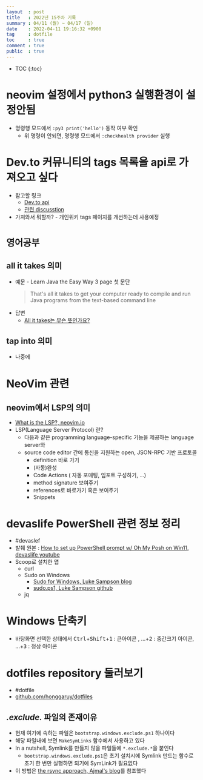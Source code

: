 ```yaml
---
layout  : post
title   : 2022년 15주차 기록
summary : 04/11 (월) ~ 04/17 (일)
date    : 2022-04-11 19:16:32 +0900
tag     : dotfile 
toc     : true
comment : true
public  : true
---
```

* TOC
{:toc}

# neovim 설정에서 python3 실행환경이 설정안됨

* 명령행 모드에서 `:py3 print('hello')` 동작 여부 확인 
  * 위 명령이 안되면, 명령행 모드에서 `:checkhealth provider` 실행

# Dev.to 커뮤니티의 tags 목록을 api로 가져오고 싶다

* 참고할 링크
  * [Dev.to api](https://developers.forem.com/api)
  * [관련 discusstion](https://dev.to/ovidiu141/unexpected-tags-retrieved-from-the-devto-api-3idj)
* 가져와서 뭐할까? - 개인위키 tags 페이지를 개선하는데 사용예정

# `영어공부` 

## all it takes  의미

* 예문 - Learn Java the Easy Way 3 page 첫 문단
  > That's all it takes to get your computer ready to compile and run Java programs from the text-based command line
* 답변
  * [All it takes는 무슨 뜻인가요?](https://redkiwiapp.com/ko/questions/OkI3kjxhXVznecNaPVUP) 

## tap into 의미

* 나중에

# NeoVim 관련

## neovim에서 LSP의 의미

* [What is the LSP?, neovim.io](https://neovim.io/doc/lsp/)
* LSP(Language Server Protocol) 란? 
  * 다음과 같은 programming language-specific 기능을 제공하는 language server와
  * source code editor 간에 통신을 지원하는 open, JSON-RPC 기반 프로토콜
    * definition 바로 가기
    * (자동)완성
    * Code Actions ( 자동 포매팅, 임포트 구성하기, ...)
    * method signature 보여주기
    * references로 바로가기 혹은 보여주기
    * Snippets

# devaslife PowerShell 관련 정보 정리

* #devaslef
* 발췌 원본 :  [How to set up PowerShell prompt w/ Oh My Posh on Win11, devaslife youtube](https://youtu.be/5-aK2_WwrmM)
* Scoop로 설치한 앱
  * curl
  * Sudo on Windows
    * [Sudo for Windows, Luke Sampson blog](http://blog.lukesampson.com/sudo-for-windows)
    * [sudo.ps1, Luke Sampson github](https://github.com/lukesampson/psutils/blob/master/sudo.ps1)
  * jq

# Windows 단축키

* 바탕화면 선택한 상태에서 <kbd>Ctrl</kbd>+<kbd>Shift</kbd>+<kbd>1</kbd> : 큰아이콘 , ...+<kbd>2</kbd> : 중간크기 아이콘, ...+<kbd>3</kbd> : 정상 아이콘

# dotfiles repository 둘러보기

* #dotfile
* [github.com/honggaruy/dotfiles](https://github.com/honggaruy/dotfiles)

## *.exclude.* 파일의 존재이유

* 현재 여기에 속하는 파일은 `bootstrap.windows.exclude.ps1` 하나이다
* 해당 파일내에 보면 `MakeSymLinks` 함수에서 사용하고 있다
* In a nutshell, Symlink를 만들지 않을 파일들에 `*.exclude.*`을 붙인다
  * `bootstrap.windows.exclude.ps1`은 초기 설치시에 Symlink 만드는 함수로 초기 한 번만 실행하면 되기에 SymLink가 필요없다
* 이 방법은 [the rsync approach, Ajmal's blog](https://ajmalsiddiqui.me/blog/dive-into-dotfiles-part-2/#creating-utility-scripts-for-syncing-and-bootstrapping)를 참조했다
